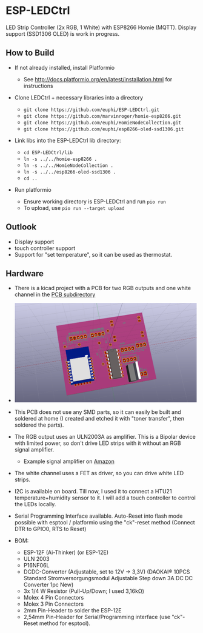 # ESP-LEDCtrl
LED Strip Controller (2x RGB, 1 White) with ESP8266 Homie (MQTT).
Display support (SSD1306 OLED) is work in progress.

## How to Build
  * If not already installed, install Platformio
    * See http://docs.platformio.org/en/latest/installation.html for instructions
    
  * Clone LEDCtrl + necessary libraries into a directory
    * `git clone https://github.com/euphi/ESP-LEDCtrl.git`
    * `git clone https://github.com/marvinroger/homie-esp8266.git`
    * `git clone https://github.com/euphi/HomieNodeCollection.git`
    * `git clone https://github.com/euphi/esp8266-oled-ssd1306.git`
    
  * Link libs into the ESP-LEDCtrl lib directory:
    * `cd ESP-LEDCtrl/lib`
    * `ln -s ../../homie-esp8266 .`
    * `ln -s ../../HomieNodeCollection .`
    * `ln -s ../../esp8266-oled-ssd1306 .`
    * `cd ..`
  
  * Run platformio
    * Ensure working directory is ESP-LEDCtrl and run `pio run` 
    * To upload, use `pio run --target upload`
    
## Outlook
  * Display support
  * touch controller support
  * Support for "set temperature", so it can be used as thermostat.

## Hardware
  * There is a kicad project with a PCB for two RGB outputs and one white channel in the [PCB subdirectory](doc/PCB)
  * ![3D Rendering](doc/PCB/board_full_var2.png)
  * This PCB does not use any SMD parts, so it can easily be built and soldered at home (I created and etched  it with "toner transfer", then soldered the parts).
  * The RGB output uses an ULN2003A as amplifier. This is a Bipolar device with limited power, so don't drive LED strips with it without an RGB signal amplifier.
    * Example signal amplifier on [Amazon](https://www.amazon.de/gp/product/B00E4GVUMS)

  * The white channel uses a FET as driver, so you can drive white LED strips.
  * I2C is available on board. Till now, I used it to connect a HTU21 temperature+humidity sensor to it. I will add a touch controller to control the LEDs locally.
  * Serial Programming Interface available. Auto-Reset into flash mode possible with esptool / platformio using the "ck"-reset method (Connect DTR to GPIO0, RTS to Reset)
  * BOM:
    * ESP-12F (Ai-Thinker) (or ESP-12E)
    * ULN 2003
    * P16NF06L
    * DCDC-Converter (Adjustable, set to 12V -> 3,3V) (DAOKAI® 10PCS Standard Stromversorgungsmodul Adjustable Step down 3A DC DC Converter 1pc New)
    * 3x 1/4 W Resistor (Pull-Up/Down; I used 3,16kΩ)
    * Molex 4 Pin Connectors
    * Molex 3 Pin Connectors
    * 2mm Pin-Header to solder the ESP-12E
    * 2,54mm Pin-Header for Serial/Programming interface (use "ck"-Reset method for esptool).

